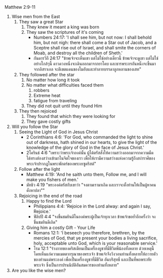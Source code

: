 Matthew 2:9-11

1. Wise men from the East
    1. They saw a great Star
        1. They knew it meant a king was born
        2. They saw the scriptures of it's coming
            - Numbers 24:17: 'I shall see him, but not now: I shall behold him, but not nigh: there shall come a Star out of Jacob, and a Sceptre shall rise out of Israel, and shall smite the corners of Moab, and destroy all the children of Sheth.'
            - กันดารวิถี 24:17 "ข้าพเจ้าจะเห็นเขา แต่ไม่ใช่อย่างเดี๋ยวนี้ ข้าพเจ้าจะดูเขา แต่ไม่ใช่อย่างใกล้ๆนี้ ดาวดวงหนึ่งจะเดินออกมาจากยาโคบ และธารพระกรอันหนึ่งจะขึ้นมาจากอิสราเอล จะตีเขตแดนของโมอับและทำลายบรรดาลูกหลานของเสท"
    2. They followed after the star
        1. No matter how long it took
        2. No matter what difficulties faced them
            1. robbers
            2. Extreme heat
            3. fatigue from traveling
        3. They did not quit until they found Him
    3. They then rejoiced
        1. They found that which they were looking for
        2. They gave costly gifts
2. Will you follow the Star
    1. Seeing the Light of God in Jesus Christ
        - 2 Corinthians 4:6: 'For God, who commanded the light to shine out of darkness, hath shined in our hearts, to give the light of the knowledge of the glory of God in the face of Jesus Christ.'
        - 2โครินธ์ 4:6 "เพราะว่าพระเจ้าองค์นั้น ผู้ได้ตรัสสั่งให้ความสว่างออกมาจากความมืด ได้ทรงส่องสว่างเข้ามาในจิตใจของเรา เพื่อให้เรามีความสว่างแห่งความรู้ถึงสง่าราศีของพระเจ้าปรากฏในพระพักตร์ของพระเยซูคริสต์"
    2. Follow after the light
        - Matthew 4:19: 'And he saith unto them, Follow me, and I will make you fishers of men.'
        - มัทธิว 4:19 "พระองค์ตรัสกับเขาว่า "จงตามเรามาเถิด และเราจะตั้งท่านให้เป็นผู้หาคนดั่งหาปลา""
    3. Rejoicing in the end of the road
        1. Happy to find the Lord
            - Philippians 4:4: 'Rejoice in the Lord alway: and again I say, Rejoice.'
            - ฟีลิปปี 4:4 "จงชื่นชมยินดีในองค์พระผู้เป็นเจ้าทุกเวลา ข้าพเจ้าขอย้ำอีกครั้งว่า จงชื่นชมยินดีเถิด"
        2. Giving him a costly Gift - Your Life
            - Romans 12:1: 'I beseech you therefore, brethren, by the mercies of God, that ye present your bodies a living sacrifice, holy, acceptable unto God, which is your reasonable service.'
            - โรม 12:1 "ร่างกายของคริสเตียนเป็นเครื่องบูชาที่มีชีวิตพี่น้องทั้งหลาย ด้วยเหตุนี้โดยเห็นแก่ความเมตตากรุณาของพระเจ้า ข้าพเจ้าจึงวิงวอนท่านทั้งหลายให้ถวายตัวของท่านแด่พระองค์ เพื่อเป็นเครื่องบูชาที่มีชีวิต อันบริสุทธิ์ และเป็นที่พอพระทัยพระเจ้า ซึ่งเป็นการปรนนิบัติอันสมควรของท่านทั้งหลาย"
3. Are you like the wise men?